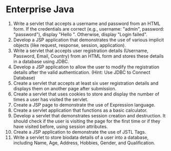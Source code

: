 # Enterprise Java

1. Write a servlet that accepts a username and password from an HTML form. If the credentials are correct (e.g., username: "admin", password: "password"), display "Hello <username>". Otherwise, display "Login failed".
2. Develop a JSP application that demonstrates the use of various implicit objects (like request, response, session, application).
3. Write a servlet that accepts user registration details (Username, Password, Email, Country) from an HTML form and stores these details in a database using JDBC.
4. Develop a JSP application to allow the user to modify the registration details after the valid authentication. (Hint: Use JDBC to Connect Database)
5. Create a servlet that accepts at least six user registration details and displays them on another page after submission.
6. Create a servlet that uses cookies to store and display the number of times a user has visited the servlet.
7. Create a JSP page to demonstrate the use of Expression language.
8. Create a servlet application that functions as a basic calculator.
9. Develop a servlet that demonstrates session creation and destruction. It should check if the user is visiting the page for the first time or if they have visited before, using session attributes.
10. Create a JSP application to demonstrate the use of JSTL Tags.
11. Write a servlet to store biodata details of a user into a database, including Name, Age, Address, Hobbies, Gender, and Qualification.
